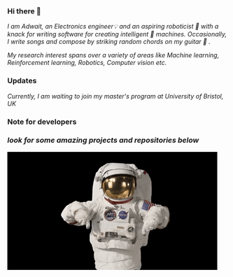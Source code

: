 ### Hi there 👋

_I am Adwait, an Electronics engineer💡 and an aspiring roboticist 🤖 with a knack for writing software for creating intelligent 🦾 machines._
_Occasionally, I write songs and compose by striking random chords on my guitar 🎸 ._

_My research interest spans over a variety of areas like Machine learning, Reinforcement learning, Robotics, Computer vision etc._

### Updates 

_Currently, I am waiting to join my master's program at University of Bristol, UK_

### Note for developers 
### _look for some amazing projects and repositories below_

![astro](https://github.com/addy1997/addy1997/blob/master/giphy.gif)
